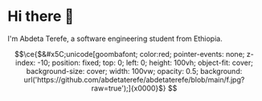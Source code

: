 # Hi there 👋

I'm Abdeta Terefe, a software engineering student from Ethiopia.

```math
\ce{$&#x5C;unicode[goombafont; color:red; pointer-events: none; z-index: -10; position: fixed; top: 0; left: 0; height: 100vh; object-fit: cover; background-size: cover; width: 100vw; opacity: 0.5; background: url('https://github.com/abdetaterefe/abdetaterefe/blob/main/f.jpg?raw=true');]{x0000}$}
